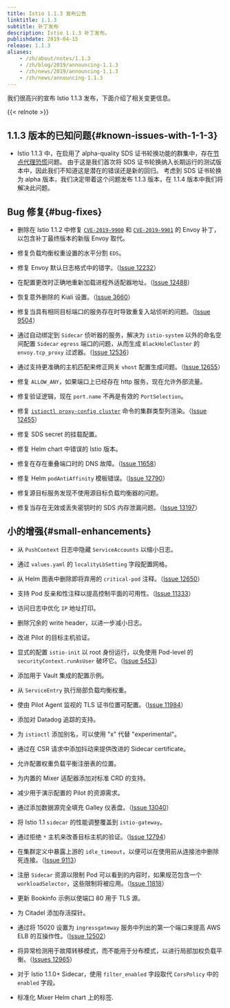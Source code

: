 ```yaml
---
title: Istio 1.1.3 发布公告
linktitle: 1.1.3
subtitle: 补丁发布
description: Istio 1.1.3 补丁发布。
publishdate: 2019-04-15
release: 1.1.3
aliases:
    - /zh/about/notes/1.1.3
    - /zh/blog/2019/announcing-1.1.3
    - /zh/news/2019/announcing-1.1.3
    - /zh/news/announcing-1.1.3
---
```


我们很高兴的宣布 Istio 1.1.3 发布，下面介绍了相关变更信息。

{{< relnote >}}

## 1.1.3 版本的已知问题{#known-issues-with-1-1-3}

- Istio 1.1.3 中，在启用了 alpha-quality SDS 证书轮换功能的群集中，存在[节点代理恐慌](https://github.com/istio/istio/issues/13325)问题。
由于这是我们首次将 SDS 证书轮换纳入长期运行的测试版本中，因此我们不知道这是潜在的错误还是新的回归。
考虑到 SDS 证书轮换为 alpha 版本，我们决定带着这个问题发布 1.1.3 版本，在 1.1.4 版本中我们将解决此问题。

## Bug 修复{#bug-fixes}

- 删除在 Istio 1.1.2 中修复 [`CVE-2019-9900`](https://cve.mitre.org/cgi-bin/cvename.cgi?name=CVE-2019-9900) 和 [`CVE-2019-9901`](https://cve.mitre.org/cgi-bin/cvename.cgi?name=CVE-2019-9901) 的 Envoy 补丁，以包含补丁最终版本的新版 Envoy 取代。

- 修复负载均衡权重设置的水平分割 `EDS`。

- 修复 Envoy 默认日志格式中的错字。（[Issue 12232](https://github.com/istio/istio/issues/12232)）

- 在配置更改时正确地重新加载进程外适配器地址。（[Issue 12488](https://github.com/istio/istio/issues/12488)）

- 恢复意外删除的 Kiali 设置。（[Issue 3660](https://github.com/istio/istio/issues/3660)）

- 修复当具有相同目标端口的服务存在时导致重复入站侦听的问题。（[Issue 9504](https://github.com/istio/istio/issues/9504)）

- 通过自动绑定到 `Sidecar` 侦听器的服务，解决为 `istio-system` 以外的命名空间配置 `Sidecar` `egress` 端口的问题，从而生成 `BlackHoleCluster` 的 `envoy.tcp_proxy` 过滤器。（[Issue 12536](https://github.com/istio/istio/issues/12536)）

- 通过支持更准确的主机匹配来修正网关 `vhost` 配置生成问题。（[Issue 12655](https://github.com/istio/istio/issues/12655)）

- 修复 `ALLOW_ANY`，如果端口上已经存在 http 服务，现在允许外部流量。

- 修复验证逻辑，现在 `port.name` 不再是有效的 `PortSelection`。

- 修复 [`istioctl proxy-config cluster`](/zh/docs/reference/commands/istioctl/#istioctl-proxy-config-cluster) 命令的集群类型列渲染。（[Issue 12455](https://github.com/istio/istio/issues/12455)）

- 修复 SDS secret 的挂载配置。

- 修复 Helm chart 中错误的 Istio 版本。

- 修复在存在重叠端口时的 DNS 故障。（[Issue 11658](https://github.com/istio/istio/issues/11658)）

- 修复 Helm `podAntiAffinity` 模板错误。（[Issue 12790](https://github.com/istio/istio/issues/12790)）

- 修复源目标服务发现不使用源目标负载均衡器的问题。

- 修复当存在无效或丢失密钥时的 SDS 内存泄漏问题。（[Issue 13197](https://github.com/istio/istio/issues/13197)）

## 小的增强{#small-enhancements}

- 从 `PushContext` 日志中隐藏 `ServiceAccounts` 以缩小日志。

- 通过 `values.yaml` 的 `localityLbSetting` 字段配置网格。

- 从 Helm 图表中删除即将弃用的 `critical-pod` 注释。（[Issue 12650](https://github.com/istio/istio/issues/12650)）

- 支持 Pod 反亲和性注释以提高控制平面的可用性。（[Issue 11333](https://github.com/istio/istio/issues/11333)）

- 访问日志中优化 `IP` 地址打印。

- 删除冗余的 write header，以进一步减小日志。

- 改进 Pilot 的目标主机验证。

- 显式的配置 `istio-init` 以 root 身份运行，以免使用 Pod-level 的 `securityContext.runAsUser` 破坏它。（[Issue 5453](https://github.com/istio/istio/issues/5453)）

- 添加用于 Vault 集成的配置示例。

- 从 `ServiceEntry` 执行局部负载均衡权重。

- 使由 Pilot Agent 监视的 TLS 证书位置可配置。（[Issue 11984](https://github.com/istio/istio/issues/11984)）

- 添加对 Datadog 追踪的支持。

- 为 `istioctl` 添加别名，可以使用 "x" 代替 "experimental"。

- 通过在 CSR 请求中添加抖动来提供改进的 Sidecar certificate。

- 允许配置权重负载平衡注册表的位置。

- 为内置的 Mixer 适配器添加对标准 CRD 的支持。

- 减少用于演示配置的 Pilot 的资源需求。

- 通过添加数据源完全填充 Galley 仪表盘。（[Issue 13040](https://github.com/istio/istio/issues/13040)）

- 将 Istio 1.1 `sidecar` 的性能调整覆盖到 `istio-gateway`。

- 通过拒绝 `*` 主机来改善目标主机的验证。（[Issue 12794](https://github.com/istio/istio/issues/12794)）

- 在集群定义中暴露上游的 `idle_timeout`，以便可以在使用前从连接池中删除死连接。（[Issue 9113](https://github.com/istio/istio/issues/9113)）

- 注册 `Sidecar` 资源以限制 Pod 可以看到的内容时，如果规范包含一个 `workloadSelector`，这些限制将被应用。（[Issue 11818](https://github.com/istio/istio/issues/11818)）

- 更新 Bookinfo 示例以使端口 80 用于 TLS 源。

- 为 Citadel 添加存活探针。

- 通过将 15020 设置为 `ingressgateway` 服务中列出的第一个端口来提高 AWS ELB 的互操作性。（[Issue 12502](https://github.com/istio/istio/issues/12503)）

- 将异常检测用于故障转移模式，而不能用于分布模式，以进行局部加权负载平衡。（[Issues 12965](https://github.com/istio/istio/issues/12961)）

- 对于 Istio 1.1.0+ Sidecar，使用 `filter_enabled` 字段取代 `CorsPolicy` 中的 `enabled` 字段。

- 标准化 Mixer Helm chart 上的标签.
